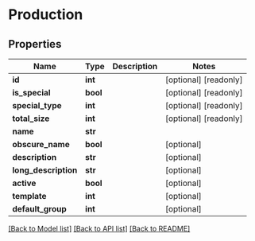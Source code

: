 # Production

## Properties

Name | Type | Description | Notes
------------ | ------------- | ------------- | -------------
**id** | **int** |  | [optional] [readonly] 
**is_special** | **bool** |  | [optional] [readonly] 
**special_type** | **int** |  | [optional] [readonly] 
**total_size** | **int** |  | [optional] [readonly] 
**name** | **str** |  | 
**obscure_name** | **bool** |  | [optional] 
**description** | **str** |  | [optional] 
**long_description** | **str** |  | [optional] 
**active** | **bool** |  | [optional] 
**template** | **int** |  | [optional] 
**default_group** | **int** |  | [optional] 

[[Back to Model list]](../#documentation-for-models) [[Back to API list]](../#documentation-for-api-endpoints) [[Back to README]](../)


